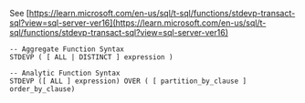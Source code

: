 See [https://learn.microsoft.com/en-us/sql/t-sql/functions/stdevp-transact-sql?view=sql-server-ver16](https://learn.microsoft.com/en-us/sql/t-sql/functions/stdevp-transact-sql?view=sql-server-ver16)
```
-- Aggregate Function Syntax   
STDEVP ( [ ALL | DISTINCT ] expression )  
  
-- Analytic Function Syntax   
STDEVP ([ ALL ] expression) OVER ( [ partition_by_clause ] order_by_clause)
```
